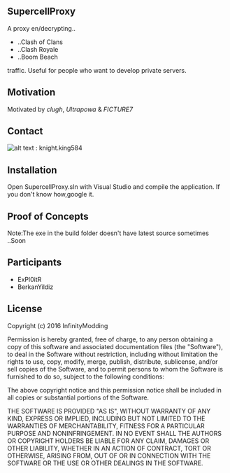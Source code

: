 ## SupercellProxy

A proxy en/decrypting..
* ..Clash of Clans
* ..Clash Royale
* ..Boom Beach

traffic. Useful for people who want to develop private servers.

## Motivation

Motivated by *clugh*, *Ultrapowa* & *FICTURE7*

## Contact

![alt text](https://cdn3.iconfinder.com/data/icons/free-social-icons/67/skype_circle_color-48.png "Contact me on skype") : knight.king584

## Installation

Open SupercellProxy.sln with Visual Studio and compile the application.
If you don't know how,google it.

## Proof of Concepts                            
Note:The exe in the build folder doesn't have latest source sometimes
..Soon

## Participants

* ExPl0itR
* BerkanYildiz

## License

Copyright (c) 2016 InfinityModding

Permission is hereby granted, free of charge, to any person obtaining a copy of this software and associated documentation files (the "Software"), to deal in the Software without restriction, including without limitation the rights to use, copy, modify, merge, publish, distribute, sublicense, and/or sell copies of the Software, and to permit persons to whom the Software is furnished to do so, subject to the following conditions:

The above copyright notice and this permission notice shall be included in all copies or substantial portions of the Software.

THE SOFTWARE IS PROVIDED "AS IS", WITHOUT WARRANTY OF ANY KIND, EXPRESS OR IMPLIED, INCLUDING BUT NOT LIMITED TO THE WARRANTIES OF MERCHANTABILITY, FITNESS FOR A PARTICULAR PURPOSE AND NONINFRINGEMENT. IN NO EVENT SHALL THE AUTHORS OR COPYRIGHT HOLDERS BE LIABLE FOR ANY CLAIM, DAMAGES OR OTHER LIABILITY, WHETHER IN AN ACTION OF CONTRACT, TORT OR OTHERWISE, ARISING FROM, OUT OF OR IN CONNECTION WITH THE SOFTWARE OR THE USE OR OTHER DEALINGS IN THE SOFTWARE.
